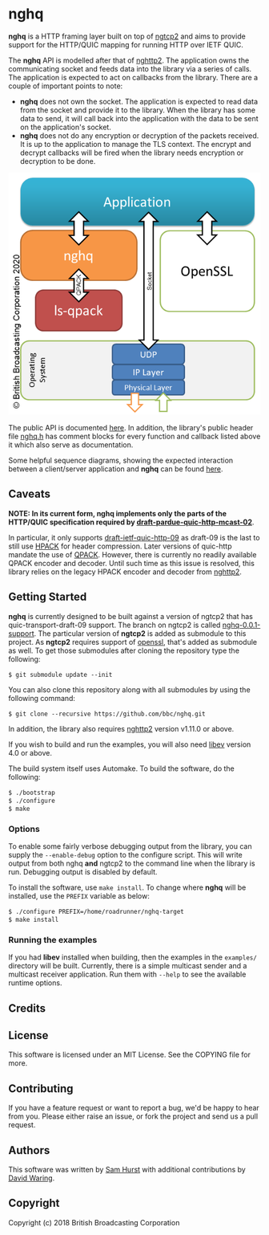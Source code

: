 # nghq

**nghq** is a HTTP framing layer built on top of
[ngtcp2](https://github.com/ngtcp2/ngtcp2) and aims to provide support for the
HTTP/QUIC mapping for running HTTP over IETF QUIC.

The **nghq** API is modelled after that of
[nghttp2](https://nghttp2.org/documentation/). The application owns the
communicating socket and feeds data into the library via a series of calls.
The application is expected to act on callbacks from the library. There are a
couple of important points to note:

* **nghq** does not own the socket. The application is expected to read data
from the socket and provide it to the library. When the library has some data
to send, it will call back into the application with the data to be sent on the
application's socket.
* **nghq** does not do any encryption or decryption of the packets received.
It is up to the application to manage the TLS context. The encrypt and decrypt
callbacks will be fired when the library needs encryption or decryption to be
done.

![nghq diagram](docs/nghq-libs-web.png)

The public API is documented [here](docs/public-api.md). In addition, the
library's public header file [nghq.h](include/nghq/nghq.h) has comment blocks
for every function and callback listed above it which also serve as
documentation.

Some helpful sequence diagrams, showing the expected interaction between a
client/server application and **nghq** can be found
[here](docs/sequence-diagrams.md).

## Caveats

**NOTE: In its current form, nghq implements only the parts of the HTTP/QUIC specification required by [draft-pardue-quic-http-mcast-02](https://tools.ietf.org/html/draft-pardue-quic-http-mcast-02)**.

In particular, it only supports [draft-ietf-quic-http-09](https://tools.ietf.org/html/draft-ietf-quic-http-09)
as draft-09 is the last to still use [HPACK](https://tools.ietf.org/html/rfc7541)
for header compression. Later versions of quic-http mandate the use of
[QPACK](https://github.com/quicwg/base-drafts/blob/master/draft-ietf-quic-qpack.md).
However, there is currently no readily available QPACK encoder and decoder.
Until such time as this issue is resolved, this library relies on the legacy
HPACK encoder and decoder from
[nghttp2](https://nghttp2.org/documentation/tutorial-hpack.html).

## Getting Started

**nghq** is currently designed to be built against a version of ngtcp2 that has
quic-transport-draft-09 support. The branch on ngtcp2 is called [nghq-0.0.1-support](https://github.com/ngtcp2/ngtcp2/tree/nghq-0.0.1-support).
The particular version of **ngtcp2** is added as submodule to this project. As **ngtcp2** requires support of [openssl](https://github.com/openssl/openssl/),
that's added as submodule as well. To get those submodules after cloning the repository type the following:

    $ git submodule update --init

You can also clone this repository along with all submodules by using the following command:

    $ git clone --recursive https://github.com/bbc/nghq.git

In addition, the library also requires [nghttp2](https://nghttp2.org) version
v1.11.0 or above.

If you wish to build and run the examples, you will also need
[libev](http://software.schmorp.de/pkg/libev.html) version 4.0 or above.

The build system itself uses Automake. To build the software, do the following:

    $ ./bootstrap
    $ ./configure
    $ make

### Options

To enable some fairly verbose debugging output from the library, you can supply
the `--enable-debug` option to the configure script. This will write output
from both nghq **and** ngtcp2 to the command line when the library is run.
Debugging output is disabled by default.

To install the software, use `make install`. To change where **nghq** will be
installed, use the `PREFIX` variable as below:

    $ ./configure PREFIX=/home/roadrunner/nghq-target
    $ make install

### Running the examples

If you had **libev** installed when building, then the examples in the
`examples/` directory will be built. Currently, there is a simple multicast
sender and a multicast receiver application. Run them with `--help` to see the
available runtime options.

## Credits

## License

This software is licensed under an MIT License. See the COPYING file for more.

## Contributing

If you have a feature request or want to report a bug, we'd be happy to hear
from you. Please either raise an issue, or fork the project and send us a pull
request.

## Authors

This software was written by [Sam Hurst](https://github.com/samhurst) with
additional contributions by [David Waring](https://github.com/davidjwbbc).

## Copyright

Copyright (c) 2018 British Broadcasting Corporation


